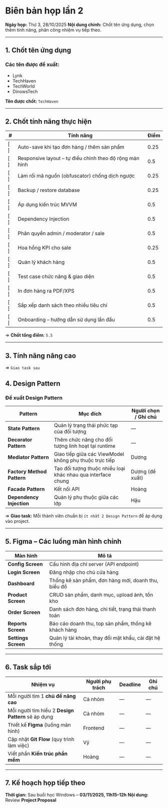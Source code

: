 # Biên bản họp lần 2

**Ngày họp:** Thứ 3, 28/10/2025
**Nội dung chính:** Chốt tên ứng dụng, chọn thêm tính năng, phân công nhiệm vụ tiếp theo.

---

## 1. Chốt tên ứng dụng

### Các tên được đề xuất:

* Lynk
* TechHaven
* TechWorld
* DinowsTech

**Tên được chốt:** ``TechHaven``

---

## 2. Chốt tính năng thực hiện

| #   | Tính năng                                               | Điểm |
| --- | ------------------------------------------------------- | ---- |
| [ ] | Auto-save khi tạo đơn hàng / thêm sản phẩm              | 0.25 |
| [ ] | Responsive layout – tự điều chỉnh theo độ rộng màn hình | 0.5  |
| [ ] | Làm rối mã nguồn (obfuscator) chống dịch ngược          | 0.25 |
| [ ] | Backup / restore database                               | 0.25 |
| [ ] | Áp dụng kiến trúc MVVM                                  | 0.5  |
| [ ] | Dependency Injection                                    | 0.5  |
| [ ] | Phân quyền admin / moderator / sale                     | 0.5  |
| [ ] | Hoa hồng KPI cho sale                                   | 0.25 |
| [ ] | Quản lý khách hàng                                      | 0.5  |
| [ ] | Test case chức năng & giao diện                         | 0.5  |
| [ ] | In đơn hàng ra PDF/XPS                                  | 0.5  |
| [ ] | Sắp xếp danh sách theo nhiều tiêu chí                   | 0.5  |
| [ ] | Onboarding – hướng dẫn sử dụng lần đầu                  | 0.5  |

=> **Chốt tổng điểm**: ``5.5``

---

## 3. Tính năng nâng cao 

=> ``Giao task sau``

## 4. Design Pattern

### Đề xuất Design Pattern

| Pattern                    | Mục đích                                                     | Người chọn / Ghi chú |
| -------------------------- | ------------------------------------------------------------ | -------------------- |
| **State Pattern**          | Quản lý trạng thái phức tạp của đối tượng                    | —                    |
| **Decorator Pattern**      | Thêm chức năng cho đối tượng linh hoạt tại runtime           | —                    |
| **Mediator Pattern**       | Giao tiếp giữa các ViewModel không phụ thuộc trực tiếp       | Dương                |
| **Factory Method Pattern** | Tạo đối tượng thuộc nhiều loại khác nhau qua interface chung | Dương (đề xuất)      |
| **Facade Pattern**         | Kết nối API                                                  | Hoàng                |
| **Dependency Injection**   | Quản lý phụ thuộc giữa các lớp                               | Hậu                  |

=> **Giao task:** Mỗi thành viên chuẩn bị ``ít nhất 2 Design Pattern`` để áp dụng vào project.

---

## 5. Figma – Các luồng màn hình chính

| Màn hình               | Mô tả                                                  |
| ---------------------- | ------------------------------------------------------ |
| **Config Screen**   | Cấu hình địa chỉ server (API endpoint)                 |
| **Login Screen**   | Đăng nhập cho chủ cửa hàng                             |
| **Dashboard**       | Thống kê sản phẩm, đơn hàng mới, doanh thu, biểu đồ    |
| **Product Screen**  | CRUD sản phẩm, danh mục, upload ảnh, tồn kho           |
| **Order Screen**    | Danh sách đơn hàng, chi tiết, trạng thái thanh toán    |
| **Reports Screen**  | Báo cáo doanh thu, top sản phẩm, thống kê khách hàng   |
| **Settings Screen** | Quản lý tài khoản, thay đổi mật khẩu, cài đặt hệ thống |

---

## 6. Task sắp tới

| Nhiệm vụ                                           | Người phụ trách | Deadline | Ghi chú |
| -------------------------------------------------- | --------------- | -------- | ------- |
| Mỗi người tìm 1 **chủ đề nâng cao**                | Cả nhóm         | —        | —       |
| Mỗi người tìm hiểu 2 **Design Pattern** sẽ áp dụng | Cả nhóm         | —        | —       |
| Thiết kế **Figma** (luồng màn hình)                | Frontend        | —        | —       |
| Cập nhật **Git Flow** (quy trình làm việc)         | Vỹ              | —        | —       |
| Viết phần **Kiến trúc phần mềm**                   | Hoàng           | —        | —       |

---

## 7. Kế hoạch họp tiếp theo

**Thời gian:** Sau buổi học Windows – **03/11/2025, 11h15–12h**
**Nội dung:** Review **Project Proposal**